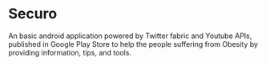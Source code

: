# Securo
An basic android application powered by Twitter fabric and Youtube APIs, published in Google Play Store to help the people suffering from Obesity by providing information, tips, and tools.
